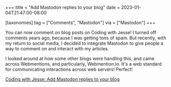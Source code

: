+++
title = "Add Mastodon replies to your blog"
date = 2023-01-04T21:47:00-08:00

[taxonomies]
tag = ["Comments", "Mastodon"]
via = ["Mastodon"]
+++

You can now comment on blog posts on Coding with Jesse! I turned off comments years ago, because I was getting tons of spam. But recently, with my return to social media, I decided to integrate Mastodon to give people a way to comment on and interact with my articles.

<!-- more -->

I looked around at how some other blogs were handling this, and came across Webmentions, and particularly, Webmention.io. It's a web standard for communicating interactions across web servers! Perfect!

[Coding with Jesse: Add Mastodon replies to your blog](https://www.codingwithjesse.com/blog/add-mastodon-replies-to-your-blog/)
